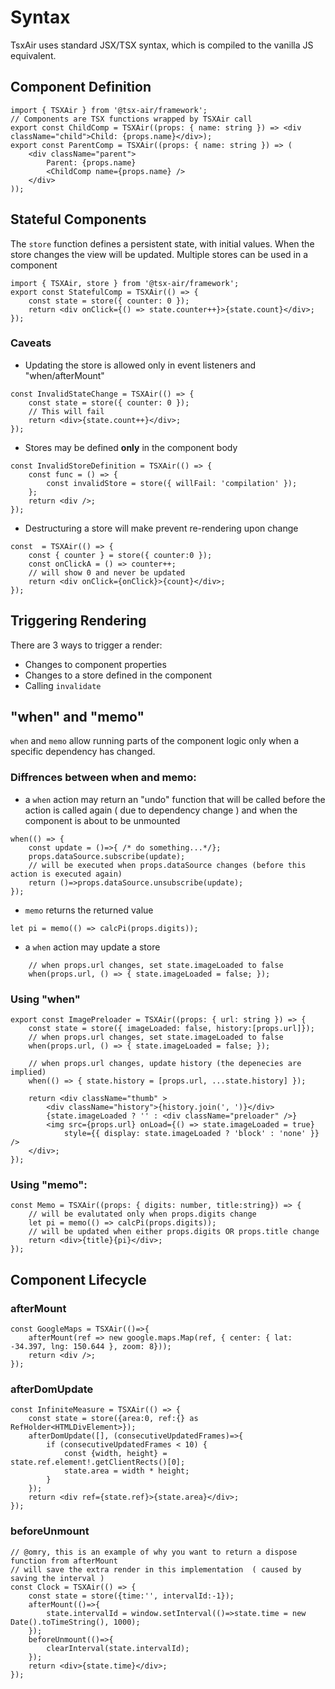 # Syntax

TsxAir uses standard JSX/TSX syntax, which is compiled to the vanilla JS equivalent.

## Component Definition

```tsx
import { TSXAir } from '@tsx-air/framework';
// Components are TSX functions wrapped by TSXAir call
export const ChildComp = TSXAir((props: { name: string }) => <div className="child">Child: {props.name}</div>);
export const ParentComp = TSXAir((props: { name: string }) => (
    <div className="parent">
        Parent: {props.name}
        <ChildComp name={props.name} />
    </div>
));
```

## Stateful Components

The `store` function defines a persistent state, with initial values. When the store changes the view will be updated. Multiple stores can be used in a component
```tsx
import { TSXAir, store } from '@tsx-air/framework';
export const StatefulComp = TSXAir(() => {
    const state = store({ counter: 0 });
    return <div onClick={() => state.counter++}>{state.count}</div>;
});
```

### Caveats

-   Updating the store is allowed only in event listeners and "when/afterMount"
```tsx
const InvalidStateChange = TSXAir(() => {
    const state = store({ counter: 0 });
    // This will fail
    return <div>{state.count++}</div>;
});
```

-   Stores may be defined **only** in the component body
```tsx
const InvalidStoreDefinition = TSXAir(() => {
    const func = () => {
        const invalidStore = store({ willFail: 'compilation' });
    };
    return <div />;
});
```

- Destructuring a store will make prevent re-rendering upon change
```tsx
const  = TSXAir(() => {
    const { counter } = store({ counter:0 });
    const onClickA = () => counter++;
    // will show 0 and never be updated
    return <div onClick={onClick}>{count}</div>;
});
```

## Triggering Rendering

There are 3 ways to trigger a render:
- Changes to component properties
- Changes to a store defined in the component
- Calling `invalidate`

## "when" and "memo"
`when` and `memo` allow running parts of the component logic only when a specific dependency has changed.
### Diffrences between when and memo:
- a `when` action may return an "undo" function that will be called before the action is called again ( due to dependency change ) and when the component is about to be unmounted
```tsx
when(() => { 
    const update = ()=>{ /* do something...*/};
    props.dataSource.subscribe(update);    
    // will be executed when props.dataSource changes (before this action is executed again)
    return ()=>props.dataSource.unsubscribe(update);
});
```
- `memo` returns the returned value
```tsx
let pi = memo(() => calcPi(props.digits));
```
- a `when` action may update a store
```tsx
    // when props.url changes, set state.imageLoaded to false
    when(props.url, () => { state.imageLoaded = false; });
```

### Using "when"
```tsx
export const ImagePreloader = TSXAir((props: { url: string }) => {
    const state = store({ imageLoaded: false, history:[props.url]});
    // when props.url changes, set state.imageLoaded to false
    when(props.url, () => { state.imageLoaded = false; });

    // when props.url changes, update history (the depenecies are implied)
    when(() => { state.history = [props.url, ...state.history] });
    
    return <div className="thumb" >
        <div className="history">{history.join(', ')}</div>
        {state.imageLoaded ? '' : <div className="preloader" />}
        <img src={props.url} onLoad={() => state.imageLoaded = true} 
            style={{ display: state.imageLoaded ? 'block' : 'none' }} />
    </div>;
});
```
### Using "memo":
```tsx
const Memo = TSXAir((props: { digits: number, title:string}) => {
    // will be evalutated only when props.digits change
    let pi = memo(() => calcPi(props.digits));
    // will be updated when either props.digits OR props.title change
    return <div>{title}{pi}</div>;
});
```

## Component Lifecycle
### afterMount
```tsx
const GoogleMaps = TSXAir(()=>{
    afterMount(ref => new google.maps.Map(ref, { center: { lat: -34.397, lng: 150.644 }, zoom: 8}));
    return <div />;
});
```

### afterDomUpdate
```tsx
const InfiniteMeasure = TSXAir(() => {
    const state = store({area:0, ref:{} as RefHolder<HTMLDivElement>});   
    afterDomUpdate([], (consecutiveUpdatedFrames)=>{
        if (consecutiveUpdatedFrames < 10) {
            const {width, height} = state.ref.element!.getClientRects()[0];
            state.area = width * height;
        }
    });
    return <div ref={state.ref}>{state.area}</div>;
});
```

### beforeUnmount

```tsx
// @omry, this is an example of why you want to return a dispose function from afterMount
// will save the extra render in this implementation  ( caused by saving the interval )
const Clock = TSXAir(() => {
    const state = store({time:'', intervalId:-1});   
    afterMount(()=>{
        state.intervalId = window.setInterval(()=>state.time = new Date().toTimeString(), 1000);        
    });
    beforeUnmount(()=>{
        clearInterval(state.intervalId);
    });  
    return <div>{state.time}</div>;
});
```
